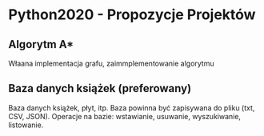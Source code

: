 # Python2020 - Propozycje Projektów

## Algorytm A*
Właana implementacja grafu, zaimmplementowanie algorytmu

## Baza danych książek (preferowany)
Baza danych książek, płyt, itp. Baza powinna być zapisywana do pliku (txt, CSV, JSON). Operacje na bazie: wstawianie, usuwanie, wyszukiwanie, listowanie. 


